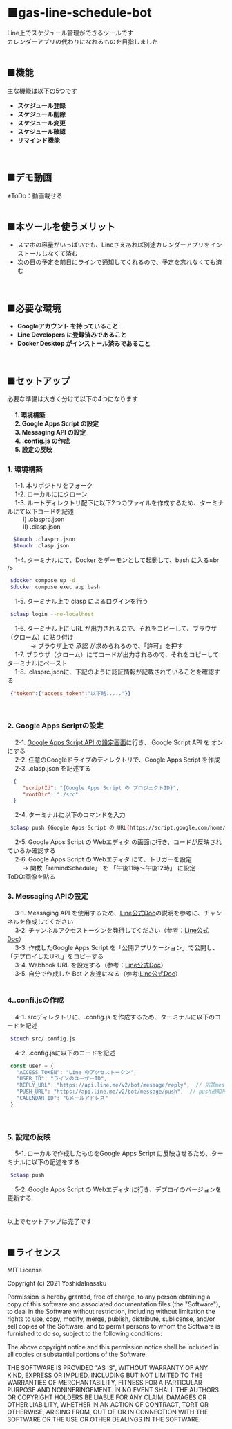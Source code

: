 # ■gas-line-schedule-bot  
Line上でスケジュール管理ができるツールです<br />
カレンダーアプリの代わりになれるものを目指しました<br />
<br />

## ■機能
主な機能は以下の5つです
- <b>スケジュール登録</b>
- <b>スケジュール削除</b>
- <b>スケジュール変更</b>
- <b>スケジュール確認</b>
- <b>リマインド機能</b>
<br />

## ■デモ動画
※ToDo：動画載せる<br />
<br />

## ■本ツールを使うメリット
- スマホの容量がいっぱいでも、Lineさえあれば別途カレンダーアプリをインストールしなくて済む<br />
- 次の日の予定を前日にラインで通知してくれるので、予定を忘れなくても済む
<br />

## ■必要な環境
- <b>Googleアカウント を持っていること</b>
- <b>Line Developers に登録済みであること</b>
- <b>Docker Desktop がインストール済みであること</b>
<br />

## ■セットアップ
必要な準備は大きく分けて以下の4つになります<br />
<br />
&emsp; <b>1. 環境構築</b><br />
&emsp; <b>2. Google Apps Script の設定</b><br />
&emsp; <b>3. Messaging API の設定</b><br />
&emsp; <b>4. .config.js の作成</b><br />
&emsp; <b>5. 設定の反映</b>
<br />
### 1. 環境構築<br />
&emsp; 1-1. 本リポジトリをフォーク<br />
&emsp; 1-2. ローカルににクローン<br />
&emsp; 1-3. ルートディレクトリ配下に以下2つのファイルを作成するため、ターミナルにて以下コードを記述<br />
  &emsp; &emsp; Ⅰ) .clasprc.json <br />
  &emsp; &emsp; Ⅱ) .clasp.json <br />
  ```sh
    $touch .clasprc.json
    $touch .clasp.json
  ```
&emsp; 1-4. ターミナルにて、Docker をデーモンとして起動して、bash に入る≤br />
  ```sh
   $docker compose up -d
   $docker compose exec app bash
  ```
&emsp; 1-5. ターミナル上で clasp によるログインを行う<br />
  ```sh
   $clasp login --no-localhost
  ```
&emsp; 1-6. ターミナル上に URL が出力されるので、それをコピーして、ブラウザ（クローム）に貼り付け<br />
　　&emsp; &nbsp; → ブラウザ上で 承認 が求められるので、「許可」を押す<br />
&emsp; 1-7. ブラウザ（クローム）にてコードが出力されるので、それをコピーしてターミナルにペースト<br />
&emsp; 1-8. .clasprc.jsonに、下記のように認証情報が記載されていることを確認する
  ```json
   {"token":{"access_token":"以下略....."}}
  ```
<br />

### 2. Google Apps Scriptの設定<br />
&emsp; 2-1. [Google Apps Script API の設定画面](https://script.google.com/home/usersettings)に行き、 Google Script API を オン にする<br />
&emsp; 2-2. 任意のGoogleドライプのディレクトリで、Google Apps Script を作成<br />
&emsp; 2-3. .clasp.json を記述する
  ```json
    {
       "scriptId": "{Google Apps Script の プロジェクトID}",
       "rootDir": "./src"
    }
  ```
&emsp; 2-4. ターミナルに以下のコマンドを入力<br />
   ```sh
    $clasp push {Google Apps Script の URL(https://script.google.com/home/projects/{プロジェクトID}/edit 全文)}
   ```
&emsp; 2-5. Google Apps Script の Webエディタ の画面に行き、コードが反映されているか確認する<br />
&emsp; 2-6. Google Apps Script の Webエディタ にて、トリガーを設定<br />
  &emsp; &emsp; → 関数「remindSchedule」 を 「午後11時〜午後12時」 に設定<br />
  ToDO:画像を貼る
<br/>

### 3. Messaging APIの設定<br />
&emsp; 3-1. Messaging API を使用するため、[Line公式Doc](https://developers.line.biz/ja/docs/messaging-api/getting-started/#using-console)の説明を参考に、チャンネルを作成してください<br />
&emsp; 3-2. チャンネルアクセストークンを発行してください（参考：[Line公式Doc](https://developers.line.biz/ja/docs/messaging-api/channel-access-tokens/#long-lived-channel-access-tokens)）<br />
&emsp; 3-3. 作成したGoogle Apps Script を「公開アプリケーション」で公開し、「デプロイしたURL」をコピーする<br />
&emsp; 3-4. Webhook URL を設定する（参考：[Line公式Doc](https://developers.line.biz/ja/docs/messaging-api/building-bot/#setting-webhook-url)）<br />
&emsp; 3-5. 自分で作成した Bot と友達になる（参考:[Line公式Doc](https://developers.line.biz/ja/docs/messaging-api/building-bot/#add-your-line-official-account-as-friend)）<br />
<br />

### 4..confi.jsの作成<br />
&emsp; 4-1. srcディレクトリに、.config.js を作成するため、ターミナルに以下のコードを記述<br />
   ```sh
    $touch src/.config.js
   ```
&emsp; 4-2. .config.jsに以下のコードを記述<br />
   ```js
    const user = {
      "ACCESS_TOKEN": "Line のアクセストークン",
      "USER_ID": "ラインのユーザーID",
      "REPLY_URL": "https://api.line.me/v2/bot/message/reply",  // 応答message用のURL
      "PUSH_URL": "https://api.line.me/v2/bot/message/push",  // push通知用のURL
      "CALENDAR_ID": "Gメールアドレス"
    }
   ```
<br />

### 5. 設定の反映<br />
&emsp; 5-1. ローカルで作成したものをGoogle Apps Script に反映させるため、ターミナルに以下の記述をする<br />
   ```sh
    $clasp push
   ```
&emsp; 5-2. Google Apps Script の Webエディタ に行き、デプロイのバージョンを更新する<br />
<br/><br/>
以上でセットアップは完了です<br />
<br />

## ■ライセンス<br />
MIT License

Copyright (c) 2021 YoshidaInasaku

Permission is hereby granted, free of charge, to any person obtaining a copy
of this software and associated documentation files (the "Software"), to deal
in the Software without restriction, including without limitation the rights
to use, copy, modify, merge, publish, distribute, sublicense, and/or sell
copies of the Software, and to permit persons to whom the Software is
furnished to do so, subject to the following conditions:

The above copyright notice and this permission notice shall be included in all
copies or substantial portions of the Software.

THE SOFTWARE IS PROVIDED "AS IS", WITHOUT WARRANTY OF ANY KIND, EXPRESS OR
IMPLIED, INCLUDING BUT NOT LIMITED TO THE WARRANTIES OF MERCHANTABILITY,
FITNESS FOR A PARTICULAR PURPOSE AND NONINFRINGEMENT. IN NO EVENT SHALL THE
AUTHORS OR COPYRIGHT HOLDERS BE LIABLE FOR ANY CLAIM, DAMAGES OR OTHER
LIABILITY, WHETHER IN AN ACTION OF CONTRACT, TORT OR OTHERWISE, ARISING FROM,
OUT OF OR IN CONNECTION WITH THE SOFTWARE OR THE USE OR OTHER DEALINGS IN THE
SOFTWARE.






